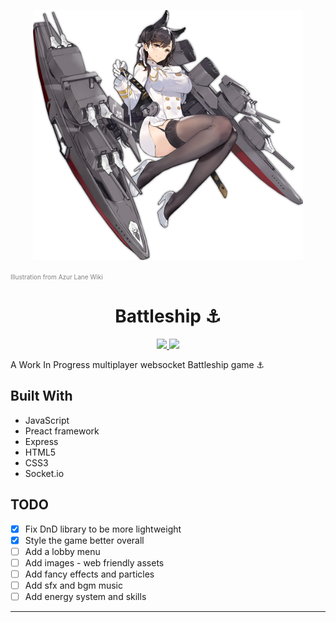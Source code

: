 <p align="center"><img src="./Atago.png" alt="Minato_Aqua" height="400" /></p>
<p>
  <a href="https://azurlane.koumakan.jp/wiki/Atago#/media/File:Atago.png" style="color: gray; font-size: 10px;text-decoration: none">Illustration from Azur Lane Wiki</a>
</p>
<h1 align="center">Battleship ⚓</h1>

<p align="center">
  <a href="https://github.com/Shirajuki/battleship/blob/main/LICENSE" alt="LICENSE">
    <img src="https://img.shields.io/github/license/Shirajuki/battleship" />
  </a>
  <a href="https://github.com/Shirajuki/aqua/battleship" alt="Issues">
    <img src="https://img.shields.io/github/issues/Shirajuki/battleship" />
  </a>
</p>

A Work In Progress multiplayer websocket Battleship game ⚓

<!-- Play the demo here: https://shirajuki.js.org/battleship/ -->

## Built With

- JavaScript
- Preact framework
- Express
- HTML5
- CSS3
- Socket.io

## TODO

- [x] Fix DnD library to be more lightweight
- [x] Style the game better overall
- [ ] Add a lobby menu
- [ ] Add images - web friendly assets
- [ ] Add fancy effects and particles
- [ ] Add sfx and bgm music
- [ ] Add energy system and skills

<hr />
